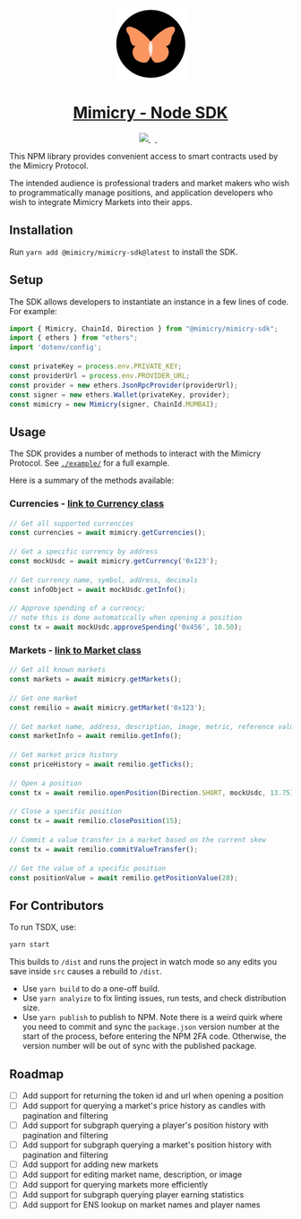 <p align="center">
  <a href="https://mimicry.org">
    <picture>
      <source media="(prefers-color-scheme: dark)" srcset="https://raw.githubusercontent.com/Mimicry-Protocol/brand-assets/main/animated-logos/Gifs/Web-Res/Circles/Mimicry_logo-color-black_circle_bg-animated.gif">
      <img src="https://raw.githubusercontent.com/Mimicry-Protocol/brand-assets/main/animated-logos/Gifs/Web-Res/Circles/Mimicry_logo-color-black_circle_bg-animated.gif" height="128">
    </picture>
    <h1 align="center">Mimicry - Node SDK</h1>
  </a>
</p>
<p align="center">
  <a aria-label="License" href="LICENSE">
    <img src="https://badgen.net/badge/license/GPLv3/pink">
  </a>&nbsp;
  <a aria-label="Size Test" href="https://github.com/Mimicry-Protocol/node-sdk/actions/workflows/size.yml">
    <img alt="" src="https://github.com/Mimicry-Protocol/node-sdk/actions/workflows/size.yml/badge.svg">
  </a>&nbsp;
  <a aria-label="CI Test" href="https://github.com/Mimicry-Protocol/node-sdk/actions/workflows/main.yml">
    <img alt="" src="https://github.com/Mimicry-Protocol/node-sdk/actions/workflows/main.yml/badge.svg">
  </a>
</p>

This NPM library provides convenient access to smart contracts used by the Mimicry Protocol. 

The intended audience is professional traders and market makers who wish to programmatically manage positions, and application developers who wish to integrate Mimicry Markets into their apps.

## Installation
Run `yarn add @mimicry/mimicry-sdk@latest` to install the SDK.

## Setup
The SDK allows developers to instantiate an instance in a few lines of code. For example:
```typescript
import { Mimicry, ChainId, Direction } from "@mimicry/mimicry-sdk";
import { ethers } from "ethers";
import 'dotenv/config';

const privateKey = process.env.PRIVATE_KEY;
const providerUrl = process.env.PROVIDER_URL;
const provider = new ethers.JsonRpcProvider(providerUrl);
const signer = new ethers.Wallet(privateKey, provider);
const mimicry = new Mimicry(signer, ChainId.MUMBAI);
```

## Usage
The SDK provides a number of methods to interact with the Mimicry Protocol. See [`./example/`](https://github.com/Mimicry-Protocol/node-sdk/blob/main/example/) for a full example.

Here is a summary of the methods available:

### Currencies - [link to Currency class](https://github.com/Mimicry-Protocol/node-sdk/blob/main/src/lib/mimicry/currency.ts)
```typescript
// Get all supported currencies
const currencies = await mimicry.getCurrencies();

// Get a specific currency by address
const mockUsdc = await mimicry.getCurrency('0x123'); 

// Get currency name, symbol, address, decimals
const infoObject = await mockUsdc.getInfo(); 

// Approve spending of a currency; 
// note this is done automatically when opening a position
const tx = await mockUsdc.approveSpending('0x456', 10.50); 
```

### Markets - [link to Market class](https://github.com/Mimicry-Protocol/node-sdk/blob/main/src/lib/mimicry/market.ts)
```typescript
// Get all known markets
const markets = await mimicry.getMarkets();

// Get one market
const remilio = await mimicry.getMarket('0x123');

// Get market name, address, description, image, metric, reference value, and skew of deposited capital
const marketInfo = await remilio.getInfo();

// Get market price history
const priceHistory = await remilio.getTicks();

// Open a position
const tx = await remilio.openPosition(Direction.SHORT, mockUsdc, 13.75);

// Close a specific position
const tx = await remilio.closePosition(15);

// Commit a value transfer in a market based on the current skew
const tx = await remilio.commitValueTransfer();

// Get the value of a specific position
const positionValue = await remilio.getPositionValue(28);
```


## For Contributors

To run TSDX, use:

```bash
yarn start
```

This builds to `/dist` and runs the project in watch mode so any edits you save inside `src` causes a rebuild to `/dist`.

- Use `yarn build` to do a one-off build.
- Use `yarn analyize` to fix linting issues, run tests, and check distribution size.
- Use `yarn publish` to publish to NPM. Note there is a weird quirk where you need to commit and sync the `package.json` version number at the start of the process, before entering the NPM 2FA code. Otherwise, the version number will be out of sync with the published package.


## Roadmap
- [ ] Add support for returning the token id and url when opening a position
- [ ] Add support for querying a market's price history as candles with pagination and filtering
- [ ] Add support for subgraph querying a player's position history with pagination and filtering
- [ ] Add support for subgraph querying a market's position history with pagination and filtering
- [ ] Add support for adding new markets
- [ ] Add support for editing market name, description, or image
- [ ] Add support for querying markets more efficiently
- [ ] Add support for subgraph querying player earning statistics
- [ ] Add support for ENS lookup on market names and player names